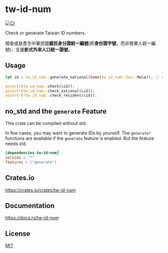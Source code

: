 tw-id-num
==========

[![CI](https://github.com/magiclen/rust-tw-id-num/actions/workflows/ci.yml/badge.svg)](https://github.com/magiclen/rust-tw-id-num/actions/workflows/ci.yml)

Check or generate Taiwan ID numbers.

檢查或是產生中華民國**國民身分證統一編號**(即**身份證字號**，而非營業人統一編號)，支援**新式外來人口統一證號**。

## Usage

```rust
let id = tw_id_num::generate_national(Some(tw_id_num::Sex::Male)); // e.g. "A123456789"

assert!(tw_id_num::check(&id));
assert!(tw_id_num::check_national(&id));
assert!(!tw_id_num::check_resident(&id));
```

## no_std and the `generate` Feature

This crate can be compiled without std.

In few cases, you may want to generate IDs by yourself. The `generate*` functions are available if the `generate` feature is enabled. But the feature needs std.

```toml
[dependencies.tw-id-num]
version = "*"
features = ["generate"]
```

## Crates.io

https://crates.io/crates/tw-id-num

## Documentation

https://docs.rs/tw-id-num

## License

[MIT](LICENSE)